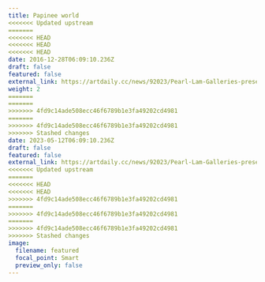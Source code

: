 ```yaml
---
title: Papinee world
<<<<<<< Updated upstream
=======
<<<<<<< HEAD
<<<<<<< HEAD
<<<<<<< HEAD
date: 2016-12-28T06:09:10.236Z
draft: false
featured: false
external_link: https://artdaily.cc/news/92023/Pearl-Lam-Galleries-presents-a-whimsical-multi-sensory-art-exhibition#.ZF3YtnZBy5c
weight: 2
=======
=======
>>>>>>> 4fd9c14ade508ecc46f6789b1e3fa49202cd4981
=======
>>>>>>> 4fd9c14ade508ecc46f6789b1e3fa49202cd4981
>>>>>>> Stashed changes
date: 2023-05-12T06:09:10.236Z
draft: false
featured: false
external_link: https://artdaily.cc/news/92023/Pearl-Lam-Galleries-presents-a-whimsical-multi-sensory-art-exhibition#.ZF3YtnZBy5c
<<<<<<< Updated upstream
=======
<<<<<<< HEAD
<<<<<<< HEAD
>>>>>>> 4fd9c14ade508ecc46f6789b1e3fa49202cd4981
=======
>>>>>>> 4fd9c14ade508ecc46f6789b1e3fa49202cd4981
=======
>>>>>>> 4fd9c14ade508ecc46f6789b1e3fa49202cd4981
>>>>>>> Stashed changes
image:
  filename: featured
  focal_point: Smart
  preview_only: false
---
```

